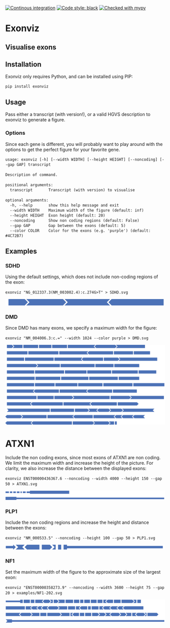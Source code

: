 [![Continous integration](https://github.com/Redmar-van-den-Berg/exonviz/actions/workflows/ci.yml/badge.svg)](https://github.com/Redmar-van-den-Berg/exonviz/actions/workflows/ci.yml)
[![Code style: black](https://img.shields.io/badge/code%20style-black-000000.svg)](https://github.com/psf/black)
[![Checked with mypy](http://www.mypy-lang.org/static/mypy_badge.svg)](http://mypy-lang.org/)

# Exonviz
Visualise exons
------------------------------------------------------------------------
## Installation
Exonviz only requires Python, and can be installed using PIP:
```
pip install exonviz
```

## Usage
Pass either a transcript (with version!), or a valid HGVS description to exonviz to generate a figure.

### Options
Since each gene is different, you will probably want to play around with the options to get the perfect figure for your favorite gene.

```
usage: exonviz [-h] [--width WIDTH] [--height HEIGHT] [--noncoding] [--gap GAP] transcript

Description of command.

positional arguments:
  transcript       Transcript (with version) to visualise

optional arguments:
  -h, --help       show this help message and exit
  --width WIDTH    Maximum width of the figure (default: inf)
  --height HEIGHT  Exon height (default: 20)
  --noncoding      Show non coding regions (default: False)
  --gap GAP        Gap between the exons (default: 5)
  --color COLOR    Color for the exons (e.g. 'purple') (default: #4C72B7)
```

## Examples
### SDHD
Using the default settings, which does not include non-coding regions of the exon:

`exonviz "NG_012337.3(NM_003002.4):c.274G>T" > SDHD.svg`

![Figure of SDH exons](https://raw.githubusercontent.com/Redmar-van-den-Berg/exonviz/main/examples/SDHD.svg)

### DMD
Since DMD has many exons, we specify a maximum width for the figure:

`exonviz "NM_004006.3:c.=" --width 1024 --color purple > DMD.svg`

![Figure of DMD exons](https://raw.githubusercontent.com/Redmar-van-den-Berg/exonviz/main/examples/DMD.svg)


# ATXN1
Include the non coding exons, since most exons of ATXN1 are non coding. We
limit the maximum width and increase the height of the picture. For clarity, we
also increase the distance between the displayed exons:

`exonviz ENST00000436367.6 --noncoding --width 4000 --height 150 --gap 50 > ATXN1.svg`

![Figure of ATXN1 exons](https://raw.githubusercontent.com/Redmar-van-den-Berg/exonviz/main/examples/ATXN1.svg)

### PLP1
Include the non coding regions and increase the height and distance between the exons:

`exonviz "NM_000533.5" --noncoding --height 100 --gap 50 > PLP1.svg`

![Figure of PLP1 exons](https://raw.githubusercontent.com/Redmar-van-den-Berg/exonviz/main/examples/PLP1.svg)

### NF1
Set the maximum width of the figure to the approximate size of the largest exon:

`exonviz "ENST00000358273.9" --noncoding --width 3600 --height 75 --gap 20 > examples/NF1-202.svg`

![Figure of NF1 exons](https://raw.githubusercontent.com/Redmar-van-den-Berg/exonviz/main/examples/NF1-202.svg)

